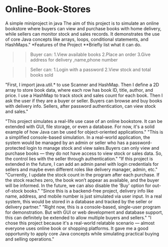 # Online-Book-Stores
A simple miniproject in java
The aim of this project is to simulate an online bookstore where buyers can view and purchase books with home delivery, while sellers can monitor stock and sales records. It demonstrates the use of core Java concepts like arrays, loops, conditional statements, and HashMaps."
*Features of the Project
**Briefly list what it can do.
>>Buyer can:
1.View available books
2.Place an order
3.Give address for delivery ,name,phone number

>>Seller can:
1.Login with a password
2.View stock and total books sold

"First, I import java.util.* to use Scanner and HashMap. Then I define a 2D array to store book data, where each row has book ID, title, author, and price. I use a HashMap to track stock and sales count for each book. Then I ask the user if they are a buyer or seller. Buyers can browse and buy books with delivery info. Sellers, after password authentication, can view stock and sales."

"This project simulates a real-life use case of an online bookstore. It can be extended with GUI, file storage, or even a database. For now, it's a solid example of how Java can be used for object-oriented applications."
"This is a simplified console-based simulation. In a real-world application, the system would be managed by an admin or seller who has a password-protected login to manage stock and view sales.Buyers can only view and purchase books — they do not have access to view stock or sales data. So, the control lies with the seller through authentication."
"If this project is extended in the future, I can add an admin panel with login credentials for sellers and maybe even different roles like delivery manager, admin, etc."
"Currently, I update the stock count in the program after each purchase. If the stock reaches zero, the book won’t appear as available, and the buyer will be informed. In the future, we can also disable the 'Buy' option for out-of-stock books."
"Since this is a backend-free project, delivery info like name, address, and mobile number is just simulated via user input. In a real system, this would be stored in a database and tracked by the seller or delivery partner."
"Right now, this is a console-based, single-user program for demonstration. But with GUI or web development and database support, this can definitely be extended to allow multiple buyers and sellers."
"I chose this project because it's a real-world relatable scenario — almost everyone uses online book or shopping platforms. It gave me a good opportunity to apply core Java concepts while simulating practical buying and selling operations."
